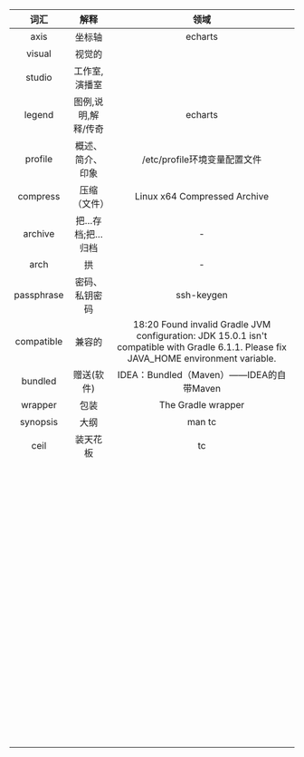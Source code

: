 |    词汇    |        解释         |                             领域                             |
| :--------: | :-----------------: | :----------------------------------------------------------: |
|    axis    |       坐标轴        |                           echarts                            |
|   visual   |       视觉的        |                                                              |
|   studio   |    工作室,演播室    |                                                              |
|   legend   | 图例,说明,解释/传奇 |                           echarts                            |
|  profile   |  概述、简介、印象   |                 /etc/profile环境变量配置文件                 |
|  compress  |    压缩（文件）     |                 Linux x64 Compressed Archive                 |
|  archive   |   把…存档;把…归档   |                              -                               |
|    arch    |         拱          |                              -                               |
| passphrase |   密码、私钥密码    |                          ssh-keygen                          |
| compatible |       兼容的        | 18:20	Found invalid Gradle JVM configuration: JDK 15.0.1 isn't compatible with Gradle 6.1.1. Please fix JAVA_HOME environment variable. |
|  bundled   |     赠送(软件)      |           IDEA：Bundled（Maven）——IDEA的自带Maven            |
|  wrapper   |        包装         |                      The Gradle wrapper                      |
|  synopsis  |        大纲         |                            man tc                            |
|    ceil    |      装天花板       |                              tc                              |
|            |                     |                                                              |
|            |                     |                                                              |
|            |                     |                                                              |
|            |                     |                                                              |
|            |                     |                                                              |
|            |                     |                                                              |
|            |                     |                                                              |
|            |                     |                                                              |
|            |                     |                                                              |
|            |                     |                                                              |
|            |                     |                                                              |
|            |                     |                                                              |
|            |                     |                                                              |
|            |                     |                                                              |
|            |                     |                                                              |
|            |                     |                                                              |
|            |                     |                                                              |
|            |                     |                                                              |
|            |                     |                                                              |
|            |                     |                                                              |
|            |                     |                                                              |
|            |                     |                                                              |
|            |                     |                                                              |
|            |                     |                                                              |
|            |                     |                                                              |
|            |                     |                                                              |
|            |                     |                                                              |
|            |                     |                                                              |
|            |                     |                                                              |
|            |                     |                                                              |
|            |                     |                                                              |
|            |                     |                                                              |
|            |                     |                                                              |
|            |                     |                                                              |
|            |                     |                                                              |
|            |                     |                                                              |
|            |                     |                                                              |
|            |                     |                                                              |
|            |                     |                                                              |
|            |                     |                                                              |
|            |                     |                                                              |
|            |                     |                                                              |
|            |                     |                                                              |
|            |                     |                                                              |
|            |                     |                                                              |
|            |                     |                                                              |
|            |                     |                                                              |
|            |                     |                                                              |
|            |                     |                                                              |
|            |                     |                                                              |
|            |                     |                                                              |
|            |                     |                                                              |
|            |                     |                                                              |
|            |                     |                                                              |
|            |                     |                                                              |
|            |                     |                                                              |
|            |                     |                                                              |
|            |                     |                                                              |
|            |                     |                                                              |
|            |                     |                                                              |
|            |                     |                                                              |
|            |                     |                                                              |
|            |                     |                                                              |
|            |                     |                                                              |
|            |                     |                                                              |
|            |                     |                                                              |
|            |                     |                                                              |
|            |                     |                                                              |
|            |                     |                                                              |
|            |                     |                                                              |
|            |                     |                                                              |
|            |                     |                                                              |
|            |                     |                                                              |
|            |                     |                                                              |
|            |                     |                                                              |
|            |                     |                                                              |
|            |                     |                                                              |
|            |                     |                                                              |
|            |                     |                                                              |
|            |                     |                                                              |
|            |                     |                                                              |
|            |                     |                                                              |
|            |                     |                                                              |
|            |                     |                                                              |

